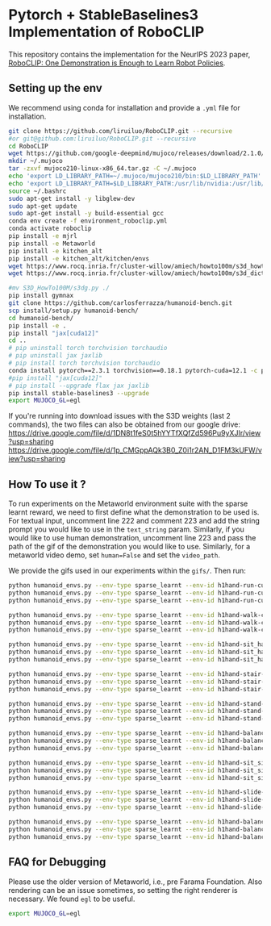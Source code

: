 # Pytorch + StableBaselines3 Implementation of RoboCLIP
This repository contains the implementation for the NeurIPS 2023 paper, [RoboCLIP: One Demonstration is Enough to Learn Robot Policies](https://arxiv.org/abs/2310.07899).

## Setting up the env

We recommend using conda for installation and provide a `.yml` file for installation. 

```sh
git clone https://github.com/liruiluo/RoboCLIP.git --recursive
#or git@github.com:liruiluo/RoboCLIP.git --recursive
cd RoboCLIP
wget https://github.com/google-deepmind/mujoco/releases/download/2.1.0/mujoco210-linux-x86_64.tar.gz
mkdir ~/.mujoco
tar -zxvf mujoco210-linux-x86_64.tar.gz -C ~/.mujoco
echo 'export LD_LIBRARY_PATH=~/.mujoco/mujoco210/bin:$LD_LIBRARY_PATH' >> ~/.bashrc
echo 'export LD_LIBRARY_PATH=$LD_LIBRARY_PATH:/usr/lib/nvidia:/usr/lib/x86_64-linux-gnu:/usr/local/nvidia/lib64' >> ~/.bashrc
source ~/.bashrc
sudo apt-get install -y libglew-dev
sudo apt-get update
sudo apt-get install -y build-essential gcc
conda env create -f environment_roboclip.yml
conda activate roboclip
pip install -e mjrl
pip install -e Metaworld
pip install -e kitchen_alt
pip install -e kitchen_alt/kitchen/envs
wget https://www.rocq.inria.fr/cluster-willow/amiech/howto100m/s3d_howto100m.pth
wget https://www.rocq.inria.fr/cluster-willow/amiech/howto100m/s3d_dict.npy

#mv S3D_HowTo100M/s3dg.py ./
pip install gymnax
git clone https://github.com/carlosferrazza/humanoid-bench.git
scp install/setup.py humanoid-bench/
cd humanoid-bench/ 
pip install -e .
pip install "jax[cuda12]"
cd ..
# pip uninstall torch torchvision torchaudio
# pip uninstall jax jaxlib
# pip install torch torchvision torchaudio
conda install pytorch==2.3.1 torchvision==0.18.1 pytorch-cuda=12.1 -c pytorch -c nvidia
#pip install "jax[cuda12]"
# pip install --upgrade flax jax jaxlib
pip install stable-baselines3 --upgrade
export MUJOCO_GL=egl
```

If you're running into download issues with the S3D weights (last 2 commands), the two files can also be obtained from our google drive:
https://drive.google.com/file/d/1DN8t1feS0t5hYYTfXQfZd596Pu9yXJIr/view?usp=sharing
https://drive.google.com/file/d/1p_CMGppAQk3B0_Z0i1r2AN_D1FM3kUFW/view?usp=sharing

## How To use it ?

To run experiments on the Metaworld environment suite with the sparse learnt reward, we need to first define what the demonstration to be used is. For textual input, uncomment line 222 and comment 223 and add the string prompt you would like to use in the `text_string` param. Similarly, if you would like to use human demonstration, uncomment line 223 and pass the path of the gif of the demonstration you would like to use. Similarly, for a metaworld video demo, set `human=False` and set the `video_path`. 

We provide the gifs used in our experiments within the `gifs/`.
Then run: 
```sh
python humanoid_envs.py --env-type sparse_learnt --env-id h1hand-run-customized-v0 --seed 0; /usr/bin/shutdown
python humanoid_envs.py --env-type sparse_learnt --env-id h1hand-run-customized-v0 --seed 1; /usr/bin/shutdown
python humanoid_envs.py --env-type sparse_learnt --env-id h1hand-run-customized-v0 --seed 2; /usr/bin/shutdown

python humanoid_envs.py --env-type sparse_learnt --env-id h1hand-walk-customized-v0 --seed 0; /usr/bin/shutdown
python humanoid_envs.py --env-type sparse_learnt --env-id h1hand-walk-customized-v0 --seed 1; /usr/bin/shutdown
python humanoid_envs.py --env-type sparse_learnt --env-id h1hand-walk-customized-v0 --seed 2; /usr/bin/shutdown

python humanoid_envs.py --env-type sparse_learnt --env-id h1hand-sit_hard-customized-v0 --seed 0; /usr/bin/shutdown
python humanoid_envs.py --env-type sparse_learnt --env-id h1hand-sit_hard-customized-v0 --seed 1; /usr/bin/shutdown
python humanoid_envs.py --env-type sparse_learnt --env-id h1hand-sit_hard-customized-v0 --seed 2; /usr/bin/shutdown

python humanoid_envs.py --env-type sparse_learnt --env-id h1hand-stair-customized-v0 --seed 0; /usr/bin/shutdown
python humanoid_envs.py --env-type sparse_learnt --env-id h1hand-stair-customized-v0 --seed 1; /usr/bin/shutdown
python humanoid_envs.py --env-type sparse_learnt --env-id h1hand-stair-customized-v0 --seed 2; /usr/bin/shutdown

python humanoid_envs.py --env-type sparse_learnt --env-id h1hand-stand-customized-v0 --seed 0; /usr/bin/shutdown
python humanoid_envs.py --env-type sparse_learnt --env-id h1hand-stand-customized-v0 --seed 1; /usr/bin/shutdown
python humanoid_envs.py --env-type sparse_learnt --env-id h1hand-stand-customized-v0 --seed 2; /usr/bin/shutdown

python humanoid_envs.py --env-type sparse_learnt --env-id h1hand-balance_simple-customized-v0 --seed 0; /usr/bin/shutdown
python humanoid_envs.py --env-type sparse_learnt --env-id h1hand-balance_simple-customized-v0 --seed 1; /usr/bin/shutdown
python humanoid_envs.py --env-type sparse_learnt --env-id h1hand-balance_simple-customized-v0 --seed 2; /usr/bin/shutdown

python humanoid_envs.py --env-type sparse_learnt --env-id h1hand-sit_simple-customized-v0 --seed 0; /usr/bin/shutdown
python humanoid_envs.py --env-type sparse_learnt --env-id h1hand-sit_simple-customized-v0 --seed 1; /usr/bin/shutdown
python humanoid_envs.py --env-type sparse_learnt --env-id h1hand-sit_simple-customized-v0 --seed 2; /usr/bin/shutdown

python humanoid_envs.py --env-type sparse_learnt --env-id h1hand-slide-customized-v0 --seed 0; /usr/bin/shutdown
python humanoid_envs.py --env-type sparse_learnt --env-id h1hand-slide-customized-v0 --seed 1; /usr/bin/shutdown
python humanoid_envs.py --env-type sparse_learnt --env-id h1hand-slide-customized-v0 --seed 2; /usr/bin/shutdown

python humanoid_envs.py --env-type sparse_learnt --env-id h1hand-balance_hard-customized-v0 --seed 0; /usr/bin/shutdown
python humanoid_envs.py --env-type sparse_learnt --env-id h1hand-balance_hard-customized-v0 --seed 1; /usr/bin/shutdown
python humanoid_envs.py --env-type sparse_learnt --env-id h1hand-balance_hard-customized-v0 --seed 2; /usr/bin/shutdown

```

## FAQ for Debugging
Please use the older version of Metaworld, i.e., pre Farama Foundation. Also rendering can be an issue sometimes, so setting the right renderer is necessary. We found `egl` to be useful. 
```sh
export MUJOCO_GL=egl
```

